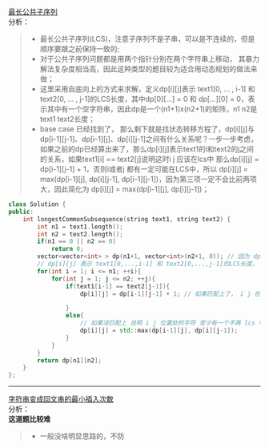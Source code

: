 [最长公共子序列](https://leetcode-cn.com/problems/longest-common-subsequence/)  
分析：  
> * 最长公共子序列(LCS)，注意子序列不是子串，可以是不连续的，但是顺序要跟之前保持一致的;  
> * 对于公共子序列问题都是用两个指针分别在两个字符串上移动， 其暴力解法复杂度相当高，因此这种类型的题目较为适合用动态规划的做法来做；  
> * 这里采用自底向上的方式来求解，定义dp[i][j]表示 text1[0, ... , i-1] 和 text2[0, ... , j-1]的LCS长度，其中dp[0][...] = 0 和 dp[...][0] = 0，表示其中有一个空字符串，因此dp是一个(n1+1)x(n2+1)的矩阵，n1 n2是 text1 text2长度；  
> * base case 已经找到了， 那么剩下就是找状态转移方程了，dp[i][j]与dp[i-1][j-1]、dp[i-1][j]、dp[i][j-1]之间有什么关系呢？一步一步考虑，如果之前的dp已经算出来了，那么dp[i][j]表示text1的i和text2的j之间的关系，如果text1[i] == text2[j]说明这时i j 应该在lcs中 那么dp[i][j] = dp[i-1][j-1] + 1，否则i或者j 都有一定可能在LCS中，所以 dp[i][j] = max(dp[i-1][j], dp[i][j-1], dp[i-1][j-1])，因为第三项一定不会比前两项大，因此简化为 dp[i][j] = max(dp[i-1][j], dp[i][j-1])；   
```C++
class Solution {
public:
    int longestCommonSubsequence(string text1, string text2) {
        int n1 = text1.length();
        int n2 = text2.length();
        if(n1 == 0 || n2 == 0)
            return 0;
        vector<vector<int> > dp(n1+1, vector<int>(n2+1, 0)); // 因为 dp[0][:] 和 dp[:][0] 意味着是其中有一个是空字符串， lcs 是 0
        // dp[i][j] 表示 text1[0,...,i-1] 和 text2[0,...,j-1]的LCS长度， dp[0]是空
        for(int i = 1; i <= n1; ++i){
            for(int j = 1; j <= n2; ++j){
                if(text1[i-1] == text2[j-1]){
                    dp[i][j] = dp[i-1][j-1] + 1; // 如果匹配上了， i j 在 lcs 中

                }
                else{
                    // 如果没匹配上 说明 i j 位置处的字符 至少有一个不再 lcs 中
                    dp[i][j] = std::max(dp[i-1][j], dp[i][j-1]);
                }
            }
        }
        return dp[n1][n2];
    }
};
```  
---  
[字符串变成回文串的最小插入次数](https://leetcode-cn.com/problems/minimum-insertion-steps-to-make-a-string-palindrome/)   
分析：  
**这道题比较难**  
> * 一般没啥明显思路的，不防
